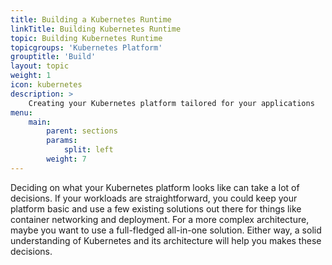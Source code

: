 ```yaml
---
title: Building a Kubernetes Runtime
linkTitle: Building Kubernetes Runtime
topic: Building Kubernetes Runtime
topicgroups: 'Kubernetes Platform'
grouptitle: 'Build'
layout: topic
weight: 1
icon: kubernetes
description: >
    Creating your Kubernetes platform tailored for your applications
menu:
    main:
        parent: sections
        params:
            split: left
        weight: 7
---
```


Deciding on what your Kubernetes platform looks like can take a lot of decisions. If your workloads are straightforward, you could keep your platform basic and use a few existing solutions out there for things like container networking and deployment. For a more complex architecture, maybe you want to use a full-fledged all-in-one solution. Either way, a solid understanding of Kubernetes and its architecture will help you makes these decisions.
